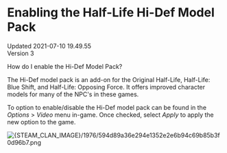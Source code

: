 # Enabling the Half-Life Hi-Def Model Pack
Updated 2021-07-10 19.49.55  
Version 3  

How do I enable the Hi-Def Model Pack?  
  
The Hi-Def model pack is an add-on for the Original Half-Life, Half-Life: Blue Shift, and Half-Life: Opposing Force. It offers improved character models for many of the NPC's in these games.  
  
To option to enable/disable the Hi-Def model pack can be found in the *Options* > *Video* menu in-game. Once checked, select *Apply* to apply the new option to the game.  
  
![{STEAM_CLAN_IMAGE}/1976/594d89a36e294e1352e2e6b94c69b85b3f0d96b7.png]({STEAM_CLAN_IMAGE}/1976/594d89a36e294e1352e2e6b94c69b85b3f0d96b7.png)